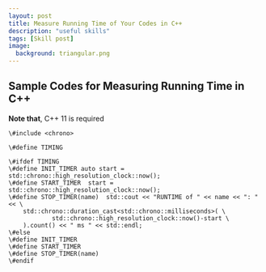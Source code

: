 ```yaml
---
layout: post
title: Measure Running Time of Your Codes in C++
description: "useful skills"
tags: [Skill post]
image:
  background: triangular.png
---
```


## Sample Codes for Measuring Running Time in C++

**Note that**, C++ 11 is required
```
\#include <chrono>
 
\#define TIMING
 
\#ifdef TIMING
\#define INIT_TIMER auto start = std::chrono::high_resolution_clock::now();
\#define START_TIMER  start = std::chrono::high_resolution_clock::now();
\#define STOP_TIMER(name)  std::cout << "RUNTIME of " << name << ": " << \
    std::chrono::duration_cast<std::chrono::milliseconds>( \
            std::chrono::high_resolution_clock::now()-start \
    ).count() << " ms " << std::endl; 
\#else
\#define INIT_TIMER
\#define START_TIMER
\#define STOP_TIMER(name)
\#endif
```
  


